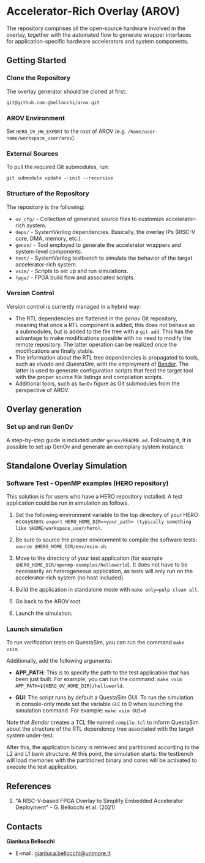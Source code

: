 # Accelerator-Rich Overlay (AROV)
The repository comprises all the open-source hardware involved in the overlay, together with the automated flow to generate wrapper interfaces for application-specific hardware accelerators and system components.

## Getting Started

### Clone the Repository
The overlay generator should be cloned at first:
```
git@github.com:gbellocchi/arov.git
```

### AROV Environment
Set `HERO_OV_HW_EXPORT` to the root of AROV (e.g. `/home/user-name/workspace_user/arov`).

### External Sources
To pull the required Git submodules, run: 
```branch
git submodule update --init --recursive
```

### Structure of the Repository
The repository is the following:

- `ov_cfg/` - Collection of generated source files to customize accelerator-rich system.
- `deps/` - SystemVerilog dependencies. Basically, the overlay IPs (RISC-V core, DMA, memory, etc.).
- `genov/` - Tool employed to generate the accelerator wrappers and system-level components.
- `test/` - SystemVerilog testbench to simulate the behavior of the target accelerator-rich system.
- `vsim/` - Scripts to set up and run simulations.
- `fpga/` - FPGA build flow and associated scripts.

### Version Control
Version control is currently managed in a hybrid way:
- The RTL dependencies are flattened in the *genov* Git repository, meaning that once a RTL component is added, this does not behave as a submodules, but is added to the file tree with a `git add`. This has the advantage to make modifications possible with no need to modify the remote repository. The latter operation can be realized once the modifications are finally stable.
- The information about the RTL tree dependencies is propagated to tools, such as *vivado* and *QuestaSim*, with the employment of [Bender](https://github.com/fabianschuiki/bender#configuration-format-benderyml-benderlocal). The latter is used to generate configuration scripts that feed the target tool with the proper source file listings and compilation scripts.
- Additional tools, such as `GenOv` figure as Git submodules from the perspective of AROV.

## Overlay generation

### Set up and run GenOv
A step-by-step guide is included under `genov/README.md`. Following it, It is possible to set up GenOv and generate an exemplary system instance.

## Standalone Overlay Simulation

### Software Test - OpenMP examples (HERO repository)
This solution is for users who have a HERO repository installed. A test application could be run in simulation as follows.

1) Set the following environment variable to the top directory of your HERO ecosystem: `export HERO_HOME_DIR=<your_path> (typically something like $HOME/workspace_user/hero)`.

2) Be sure to source the proper environment to compile the software tests: `source $HERO_HOME_DIR/env/esim.sh`.

3) Move to the directory of your test application (for example `$HERO_HOME_DIR/openmp-examples/helloworld`). It does not have to be necessarily an heterogeneous application, as tests will only run on the accelerator-rich system (no host included).

4) Build the application in standalone mode with `make only=pulp clean all`.

5) Go back to the AROV root.

6) Launch the simulation.

### Launch simulation

To run verification tests on QuestaSim, you can run the command `make vsim`. 

Additionally, add the following arguments:

- **APP_PATH**: This is to specify the path to the test application that has been just built. For example, you can run the command: `make vsim APP_PATH=${HERO_OV_HOME_DIR}/helloworld`.

- **GUI**: The script runs by default a QuestaSim GUI. To run the simulation in console-only mode set the variable `GUI` to 0 when launching the simulation command. For example: `make vsim GUI=0`

Note that *Bender* creates a TCL file named `compile.tcl` to inform QuestaSim about the structure of the RTL dependency tree associated with the target system under-test.

After this, the application binary is retrieved and partitioned according to the L2 and L1 bank structure. At this point, the simulation starts: the testbench will load memories with the partitioned binary and cores will be activated to execute the test application.

## References
1) "A RISC-V-based FPGA Overlay to Simplify Embedded Accelerator Deployment" - G. Bellocchi et al. (2021)

## Contacts
**Gianluca Bellocchi**
* E-mail: <gianluca.bellocchi@unimore.it>

